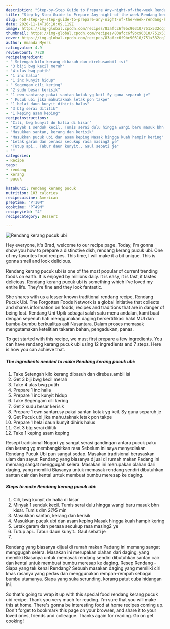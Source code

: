 ```yaml
---
description: "Step-by-Step Guide to Prepare Any-night-of-the-week Rendang kerang pucuk ubi"
title: "Step-by-Step Guide to Prepare Any-night-of-the-week Rendang kerang pucuk ubi"
slug: 458-step-by-step-guide-to-prepare-any-night-of-the-week-rendang-kerang-pucuk-ubi
date: 2020-11-14T16:18:09.119Z
image: https://img-global.cpcdn.com/recipes/83afcc6f9bc90310/751x532cq70/rendang-kerang-pucuk-ubi-resipi-foto-utama.jpg
thumbnail: https://img-global.cpcdn.com/recipes/83afcc6f9bc90310/751x532cq70/rendang-kerang-pucuk-ubi-resipi-foto-utama.jpg
cover: https://img-global.cpcdn.com/recipes/83afcc6f9bc90310/751x532cq70/rendang-kerang-pucuk-ubi-resipi-foto-utama.jpg
author: Amanda Myers
ratingvalue: 4.9
reviewcount: 7720
recipeingredient:
- " Setengah kilo kerang dibasuh dan direbusambil isi"
- "3 biji bwg kecil merah"
- "4 ulas bwg putih"
- "1 inc halia"
- "1 inc kunyit hidup"
- " Segengam cili kering"
- "2 sudu besar kerisik"
- "1 cwn santansy pakai santan kotak yg kcil Sy guna separuh je"
- " Pucuk ubi jika mahutaknak letak pon takpe"
- "1 helai daun kunyit dihiris halus"
- "3 btg serai dititik"
- "1 keping asam keping"
recipeinstructions:
- "Cili, bwg kunyit dn halia di kisar"
- "Minyak 1 senduk kecil. Tumis serai dulu hingga wangi baru masuk bhn kisar. Tumis dlm 2@5 min"
- "Masukkan santan, kerang dan kerisik"
- "Masukkan pucuk ubi dan asam keping Masak hingga kuah hampir kering"
- "Letak garam dan perasa secukup rasa masing2 ye"
- "Tutup api.. Tabur daun kunyit.. Gaul sebati je"
- ""
categories:
- Recipe
tags:
- rendang
- kerang
- pucuk

katakunci: rendang kerang pucuk 
nutrition: 103 calories
recipecuisine: American
preptime: "PT10M"
cooktime: "PT49M"
recipeyield: "4"
recipecategory: Dessert

---
```



![Rendang kerang pucuk ubi](https://img-global.cpcdn.com/recipes/83afcc6f9bc90310/751x532cq70/rendang-kerang-pucuk-ubi-resipi-foto-utama.jpg)

Hey everyone, it's Brad, welcome to our recipe page. Today, I'm gonna show you how to prepare a distinctive dish, rendang kerang pucuk ubi. One of my favorites food recipes. This time, I will make it a bit unique. This is gonna smell and look delicious.

Rendang kerang pucuk ubi is one of the most popular of current trending foods on earth. It is enjoyed by millions daily. It is easy, it is fast, it tastes delicious. Rendang kerang pucuk ubi is something which I've loved my entire life. They're fine and they look fantastic.

She shares with us a lesser known traditional rendang recipe, Rendang Pucuk Ubi. The Forgotten Foods Network is a global initiative that collects and shares information on foods, recipes and traditions that are in danger of being lost. Rendang Uni Upik sebagai salah satu menu andalan, kami buat dengan sepenuh hati menggunakan daging bersertifikasi halal MUI dan bumbu-bumbu berkualitas asli Nusantara. Dalam proses memasak mengutamakan ketelitian takaran bahan, pengadukan, panas.


To get started with this recipe, we must first prepare a few ingredients. You can have rendang kerang pucuk ubi using 12 ingredients and 7 steps. Here is how you can achieve that.

<!--inarticleads1-->

##### The ingredients needed to make Rendang kerang pucuk ubi:

1. Take  Setengah kilo kerang dibasuh dan direbus.ambil isi
1. Get 3 biji bwg kecil merah
1. Take 4 ulas bwg putih
1. Prepare 1 inc halia
1. Prepare 1 inc kunyit hidup
1. Take  Segengam cili kering
1. Get 2 sudu besar kerisik
1. Prepare 1 cwn santan.sy pakai santan kotak yg kcil. Sy guna separuh je
1. Get  Pucuk ubi jika mahu.taknak letak pon takpe
1. Prepare 1 helai daun kunyit dihiris halus
1. Get 3 btg serai dititik
1. Take 1 keping asam keping


Resepi tradisional Nogori yg sangat serasi gandingan antara pucuk paku dan kerang yg membangkitkan rasa Sebelum ini saya menyediakan Rendang Pucuk Ubi pun sangat sedap. Masakan tradisional berasaskan ulam dan sayur. Rendang yang biasanya dijual di rumah makan Padang ini memang sangat menggugah selera. Masakan ini merupakan olahan dari daging, yang memiliki Biasanya untuk memasak rendang sendiri dibutuhkan santan cair dan kental untuk membuat bumbu meresap ke daging. 

<!--inarticleads2-->

##### Steps to make Rendang kerang pucuk ubi:

1. Cili, bwg kunyit dn halia di kisar
1. Minyak 1 senduk kecil. Tumis serai dulu hingga wangi baru masuk bhn kisar. Tumis dlm 2@5 min
1. Masukkan santan, kerang dan kerisik
1. Masukkan pucuk ubi dan asam keping Masak hingga kuah hampir kering
1. Letak garam dan perasa secukup rasa masing2 ye
1. Tutup api.. Tabur daun kunyit.. Gaul sebati je
1. 


Rendang yang biasanya dijual di rumah makan Padang ini memang sangat menggugah selera. Masakan ini merupakan olahan dari daging, yang memiliki Biasanya untuk memasak rendang sendiri dibutuhkan santan cair dan kental untuk membuat bumbu meresap ke daging. Resep Rendang - Siapa yang tek kenal Rendang? Sebuah masakan daging yang memiliki ciri khas rasanya yang pedas dan menggunakan rempah-rempah sebagai bumbu utamanya. Siapa yang suka serunding, korang patut cuba hidangan ini. 

So that's going to wrap it up with this special food rendang kerang pucuk ubi recipe. Thank you very much for reading. I'm sure that you will make this at home. There's gonna be interesting food at home recipes coming up. Don't forget to bookmark this page on your browser, and share it to your loved ones, friends and colleague. Thanks again for reading. Go on get cooking!
